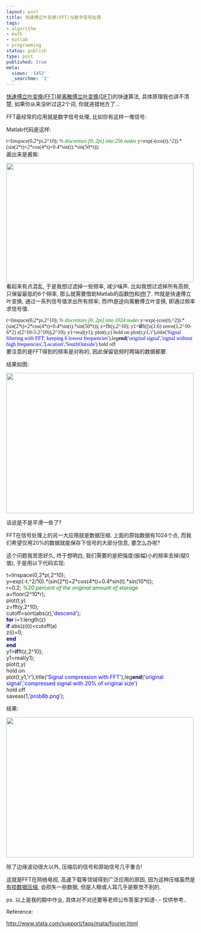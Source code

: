 ```yaml
---
layout: post
title: 快速傅立叶变换(FFT)与数字信号处理
tags:
- algorithm
- math
- matlab
- programming
status: publish
type: post
published: true
meta:
  views: '1452'
  _searchme: '1'
---
```

<a href="http://en.wikipedia.org/wiki/Fast_Fourier_transform" target="_blank">快速傅立叶变换(FFT)</a>是<a href="http://en.wikipedia.org/wiki/Discrete_Fourier_transform" target="_blank">离散傅立叶变换(DFT)</a>的快速算法, 具体原理我也讲不清楚, 如果你从来没听过这2个词, 你就进错地方了...

FFT最经常的应用就是数字信号处理, 比如你有这样一堆信号:

Matlab代码是这样:
<div style="font-family:&quot;">t=linspace(0,2*pi,2^10); <span style="font-style:italic;color:#008800;">% discretizes [0, 2pi] into 256 nodes</span>
y=exp(-(cos(t).^2)).*(sin(2*t)+2*cos(4*t)+0.4*sin(t).*sin(50*t));</div>
画出来是酱紫:

<a href="http://azaleasays.com/wp-content/uploads/2010/07/orisignal.png"><img class="alignnone size-full wp-image-545" title="orisignal" src="http://azaleasays.com/wp-content/uploads/2010/07/orisignal.png" alt="" width="499" height="318" /></a>
看起来有点混乱, 于是我想过滤掉一些频率, 减少噪声. 比如我想过滤掉所有高频, 只保留最低的6个频率, 那么就需要借助Matlab的函数<a href="http://www.mathworks.com/access/helpdesk/help/techdoc/index.html?/access/helpdesk/help/techdoc/ref/fft.html" target="_blank">fft</a>和<a href="http://www.mathworks.com/access/helpdesk/help/techdoc/index.html?/access/helpdesk/help/techdoc/ref/ifft.html" target="_blank">ifft</a>了. fft就是快速傅立叶变换, 通过一系列信号值求出所有频率; 而ifft是逆向离散傅立叶变换, 即通过频率求信号值.
<div style="font-family:&quot;">t=linspace(0,2*pi,2^10); <span style="font-style:italic;color:#008800;">% discretizes [0, 2pi] into 1024 nodes</span>
y=exp(-(cos(t).^2)).*(sin(2*t)+2*cos(4*t)+0.4*sin(t).*sin(50*t));
z=fft(y,2^10);
y1=<span style="font-weight:bold;color:#000080;">if</span>ft([z(1:6) zeros(1,2^10-6*2) z(2^10-5:2^10)],2^10);
y1=real(y1);
plot(t,y)
hold on
plot(t,y1,<span style="color:#0000ff;">'r'</span>),title(<span style="color:#0000ff;">'Signal filtering with FFT: keeping 6 lowest frequencies'</span>),leg<span style="font-weight:bold;color:#000080;">end</span>(<span style="color:#0000ff;">'original signal'</span>,<span style="color:#0000ff;">'signal without high frequencies'</span>,<span style="color:#0000ff;">'Location'</span>,<span style="color:#0000ff;">'SouthOutside'</span>)
hold off</div>
要注意的是FFT得到的频率是对称的, 因此保留低频时两端的数据都要.

结果如图:

<a href="http://azaleasays.com/wp-content/uploads/2010/07/filtered.png"><img class="alignnone size-full wp-image-546" title="filtered" src="http://azaleasays.com/wp-content/uploads/2010/07/filtered.png" alt="" width="499" height="374" /></a>

话说是不是平滑一些了?

FFT在信号处理上的另一大应用就是数据压缩. 上面的原始数据有1024个点, 而我们希望仅用20%的数据就能保存下信号的大部分信息, 要怎么办呢?

这个问题我苦思好久, 终于想明白, 我们需要的是把强度(振幅)小的频率去掉(赋0值), 于是用以下代码实现:

<div><span style="color:rgb(0,136,0);font-style:italic;" class="lineno"></span> t=linspace(0,2*pi,2^10);<br /><span style="color:rgb(0,136,0);font-style:italic;" class="lineno"></span> y=exp(-t.^2/10).*(sin(2*t)+2*cos(4*t)+0.4*sin(t).*sin(10*t));<br /><span style="color:rgb(0,136,0);font-style:italic;" class="lineno"></span> r=0.2; <span style="color:rgb(0,136,0);font-style:italic;">%20 percent of the original amount of storage</span><br /><span style="color:rgb(0,136,0);font-style:italic;" class="lineno"></span> a=floor(2^10*r);<br /><span class="lineno special"></span> plot(t,y)<br /><span style="color:rgb(0,136,0);font-style:italic;" class="lineno"></span> z=fft(y,2^10);<br /><span style="color:rgb(0,136,0);font-style:italic;" class="lineno"></span> cutoff=sort(abs(z),<span style="color:rgb(0,0,255);">&#039;descend&#039;</span>);<br /><span style="color:rgb(0,136,0);font-style:italic;" class="lineno"></span> <span style="color:rgb(0,0,128);font-weight:bold;">for</span> i=1:length(z)<br /><span style="color:rgb(0,136,0);font-style:italic;" class="lineno"></span>     <span style="color:rgb(0,0,128);font-weight:bold;">if</span> abs(z(i))&lt;cutoff(a)<br /><span class="lineno special"></span>         z(i)=0;<br /><span style="color:rgb(0,136,0);font-style:italic;" class="lineno"></span>     <span style="color:rgb(0,0,128);font-weight:bold;">end</span><br /><span style="color:rgb(0,136,0);font-style:italic;" class="lineno"></span> <span style="color:rgb(0,0,128);font-weight:bold;">end</span>    <br /><span style="color:rgb(0,136,0);font-style:italic;" class="lineno"></span> y1=<span style="color:rgb(0,0,128);font-weight:bold;">if</span>ft(z,2^10);<br /><span style="color:rgb(0,136,0);font-style:italic;" class="lineno"></span> y1=real(y1);<br /><span class="lineno special"></span> plot(t,y)<br /><span style="color:rgb(0,136,0);font-style:italic;" class="lineno"></span> hold on<br /><span style="color:rgb(0,136,0);font-style:italic;" class="lineno"></span> plot(t,y1,<span style="color:rgb(0,0,255);">&#039;r&#039;</span>),title(<span style="color:rgb(0,0,255);">&#039;Signal compression with FFT&#039;</span>),leg<span style="color:rgb(0,0,128);font-weight:bold;">end</span>(<span style="color:rgb(0,0,255);">&#039;original signal&#039;</span>,<span style="color:rgb(0,0,255);">&#039;compressed signal with 20% of original size&#039;</span>)<br /><span style="color:rgb(0,136,0);font-style:italic;" class="lineno"></span> hold off<br /><span style="color:rgb(0,136,0);font-style:italic;" class="lineno"></span> saveas(1,<span style="color:rgb(0,0,255);">&#039;prob8b.png&#039;</span>);<br /></div>

结果:

<a href="http://azaleasays.files.wordpress.com/2008/10/compressed.png"><img class="alignnone size-full wp-image-547" title="compressed" src="http://azaleasays.files.wordpress.com/2008/10/compressed.png" alt="" width="499" height="374" /></a>

除了边缘波动很大以外, 压缩后的信号和原始信号几乎重合!

这就是FFT在网络电视, 高速下载等领域得到广泛应用的原因, 因为这种压缩虽然是<a href="http://en.wikipedia.org/wiki/Lossy_compression" target="_blank">有损数据压缩</a>, 会损失一些数据, 但是人眼或人耳几乎是察觉不到的.

ps. 以上是我的期中作业, 具体对不对还要等老师公布答案才知道-.- 仅供参考..

Reference:

<a href="http://www.stata.com/support/faqs/mata/fourier.html" target="_blank">http://www.stata.com/support/faqs/mata/fourier.html</a>
